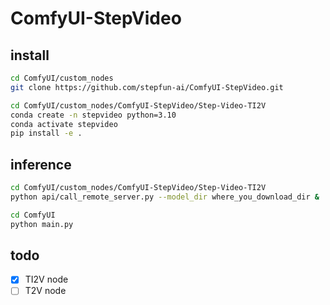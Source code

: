 # ComfyUI-StepVideo

## install
```bash
cd ComfyUI/custom_nodes
git clone https://github.com/stepfun-ai/ComfyUI-StepVideo.git 
```

```bash
cd ComfyUI/custom_nodes/ComfyUI-StepVideo/Step-Video-TI2V
conda create -n stepvideo python=3.10
conda activate stepvideo
pip install -e .
```

## inference
```bash
cd ComfyUI/custom_nodes/ComfyUI-StepVideo/Step-Video-TI2V
python api/call_remote_server.py --model_dir where_you_download_dir &  ## We assume you have more than 4 GPUs available. This command will return the URL for both the caption API and the VAE API. Please use the returned URL as "remote_server_url" parameter in the "TI2V" node.
```

```bash
cd ComfyUI
python main.py
```

## todo
- [x] TI2V node
- [ ] T2V node